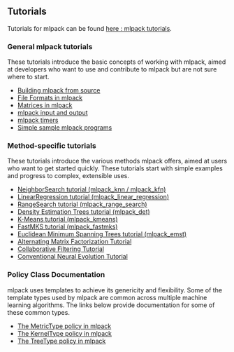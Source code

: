 
## Tutorials

Tutorials for mlpack can be found [here : mlpack tutorials](http://www.mlpack.org/docs/mlpack-git/doxygen/tutorials.html).


### General mlpack tutorials

These tutorials introduce the basic concepts of working with mlpack, aimed at developers who want to use and contribute to mlpack but are not sure where to start.

* [Building mlpack from source](http://www.mlpack.org/docs/mlpack-git/doxygen/build.html)
* [File Formats in mlpack](http://www.mlpack.org/docs/mlpack-git/doxygen/formatdoc.html)
* [Matrices in mlpack](http://www.mlpack.org/docs/mlpack-git/doxygen/matrices.html)
* [mlpack input and output](http://www.mlpack.org/docs/mlpack-git/doxygen/iodoc.html)
* [mlpack timers](http://www.mlpack.org/docs/mlpack-git/doxygen/timer.html)
* [Simple sample mlpack programs](http://www.mlpack.org/docs/mlpack-git/doxygen/sample.html)


### Method-specific tutorials

These tutorials introduce the various methods mlpack offers, aimed at users who want to get started quickly. These tutorials start with simple examples and progress to complex, extensible uses.

* [NeighborSearch tutorial (mlpack_knn / mlpack_kfn)](http://www.mlpack.org/docs/mlpack-git/doxygen/nstutorial.html)
* [LinearRegression tutorial (mlpack_linear_regression)](http://www.mlpack.org/docs/mlpack-git/doxygen/lrtutorial.html)
* [RangeSearch tutorial (mlpack_range_search)](http://www.mlpack.org/docs/mlpack-git/doxygen/rstutorial.html)
* [Density Estimation Trees tutorial (mlpack_det)](http://www.mlpack.org/docs/mlpack-git/doxygen/dettutorial.html)
* [K-Means tutorial (mlpack_kmeans)](http://www.mlpack.org/docs/mlpack-git/doxygen/kmtutorial.html)
* [FastMKS tutorial (mlpack_fastmks)](http://www.mlpack.org/docs/mlpack-git/doxygen/fmkstutorial.html)
* [Euclidean Minimum Spanning Trees tutorial (mlpack_emst)](http://www.mlpack.org/docs/mlpack-git/doxygen/emst_tutorial.html)
* [Alternating Matrix Factorization Tutorial](http://www.mlpack.org/docs/mlpack-git/doxygen/amftutorial.html)
* [Collaborative Filtering Tutorial](http://www.mlpack.org/docs/mlpack-git/doxygen/cftutorial.html)
* [Conventional Neural Evolution Tutorial](http://www.mlpack.org/docs/mlpack-git/doxygen/cnetutorial.html)


### Policy Class Documentation

mlpack uses templates to achieve its genericity and flexibility. Some of the template types used by mlpack are common across multiple machine learning algorithms. The links below provide documentation for some of these common types.

* [The MetricType policy in mlpack](http://www.mlpack.org/docs/mlpack-git/doxygen/metrics.html)
* [The KernelType policy in mlpack](http://www.mlpack.org/docs/mlpack-git/doxygen/kernels.html)
* [The TreeType policy in mlpack](http://www.mlpack.org/docs/mlpack-git/doxygen/trees.html)
